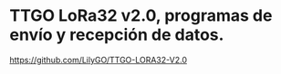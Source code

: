 # TTGO LoRa32 v2.0, programas de envío y recepción de datos. 

https://github.com/LilyGO/TTGO-LORA32-V2.0  


